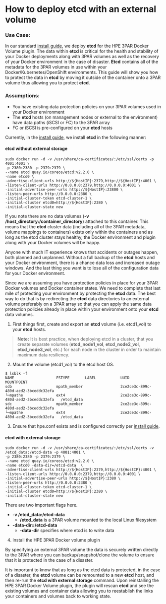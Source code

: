 # How to deploy etcd with an external volume

### Use Case:

In our standard [install guide](https://github.com/budhac/python-hpedockerplugin/blob/master/docs/quick_start_guide.md), we deploy **etcd** for the HPE 3PAR Docker Volume plugin. The data within **etcd** is critical for the health and stability of your Docker deployments along with 3PAR volumes as well as the recovery of your Docker environment in the case of disaster. **Etcd** contains all of the metadata for the 3PAR volumes in use within your Docker/Kubernetes/OpenShift environments. This guide will show you how to protect the data in **etcd** by moving it outside of the container onto a 3PAR volume thus allowing you to protect **etcd**.

### Assumptions:
* You have existing data protection policies on your 3PAR volumes used in your Docker environment
* The **etcd** hosts (on management nodes or external to the environment) have data paths (iSCSI or FC) to the 3PAR array
* FC or iSCSI is pre-configured on your **etcd** hosts

Currently, in the [install guide](https://github.com/budhac/python-hpedockerplugin/blob/master/docs/quick_start_guide.md), we install **etcd** in the following manner:

#### etcd without external storage

```
sudo docker run -d -v /usr/share/ca-certificates/:/etc/ssl/certs -p 4001:4001 \
-p 2380:2380 -p 2379:2379 \
--name etcd quay.io/coreos/etcd:v2.2.0 \
-name etcd0 \
-advertise-client-urls http://${HostIP}:2379,http://${HostIP}:4001 \
-listen-client-urls http://0.0.0.0:2379,http://0.0.0.0:4001 \
-initial-advertise-peer-urls http://${HostIP}:23800 \
-listen-peer-urls http://0.0.0.0:2380 \
-initial-cluster-token etcd-cluster-1 \
-initial-cluster etcd0=http://${HostIP}:2380 \
-initial-cluster-state new
```

If you note there are no data volumes (**-v /host_directory:/container_directory**) attached to this container. This means that the **etcd** cluster data (including all of the 3PAR metadata, volume mappings to containers) exists only within the containers and as long as the etcd cluster stays healthy, the Docker environment and plugin along with your Docker volumes will be happy.

Anyone with much IT experience knows that accidents or outages happen, both planned and unplanned. Without a full backup of the **etcd** hosts and your Docker environment, there is a chance data loss and increased outage windows. And the last thing you want is to lose all of the configuration data for your Docker environment.

Since we are assuming you have protection policies in place for your 3PAR Docker volumes and Docker container states. We need to complete that last mile of protecting your environment by protecting the **etcd** data. The best way to do that is by redirecting the **etcd** data directories to an external volume preferably on a 3PAR array so that you can apply the same data protection policies already in place within your environment onto your **etcd** data volumes.

1. First things first, create and export an **etcd** volume (i.e. etcd1_vol) to your **etcd** hosts.

>**Note:** It is best practice, when deploying etcd in a cluster, that you create separate volumes (**etcd_node1_vol**, **etcd_node2_vol**, **etcd_node3_vol**, etc.) for each node in the cluster in order to maintain maximum data resiliency.

2. Mount the volume (etcd1_vol) to the etcd host OS.

```
$ lsblk -f
NAME                   FSTYPE       LABEL           UUID                                   MOUNTPOINT
sdb                    mpath_member                 2ce2ce3c-899c-480d-aed2-3bceddc32efa
└─mpathe               ext4                         2ce2ce3c-899c-480d-aed2-3bceddc32efa   /etcd_data
sdc                    mpath_member                 2ce2ce3c-899c-480d-aed2-3bceddc32efa
└─mpathe               ext4                         2ce2ce3c-899c-480d-aed2-3bceddc32efa   /etcd_data
```

3. Ensure that hpe.conf exists and is configured correctly per [install guide](https://github.com/budhac/python-hpedockerplugin/blob/master/docs/quick_start_guide.md).

#### etcd with external storage

```
sudo docker run -d -v /usr/share/ca-certificates/:/etc/ssl/certs -v /etcd_data:/etcd-data -p 4001:4001 \
-p 2380:2380 -p 2379:2379 \
--name etcd quay.io/coreos/etcd:v2.2.0 \
-name etcd0 -data-dir=/etcd-data  \
-advertise-client-urls http://${HostIP}:2379,http://${HostIP}:4001 \
-listen-client-urls http://0.0.0.0:2379,http://0.0.0.0:4001 \
-initial-advertise-peer-urls http://${HostIP}:2380 \
-listen-peer-urls http://0.0.0.0:2380 \
-initial-cluster-token etcd-cluster-1 \
-initial-cluster etcd0=http://${HostIP}:2380 \
-initial-cluster-state new
```

There are two important flags here.

* **-v /etcd_data:/etcd-data**    
  * **/etcd_data** is a 3PAR volume mounted to the local Linux filesystem
* **-data-dir=/etcd-data**    
  * **-data-dir** specifies where etcd is to write data

4. Install the HPE 3PAR Docker volume plugin

By specifying an external 3PAR volume the data is securely written directly to the 3PAR where you can backup/snapshot/clone the volume to ensure that it is protected in the case of a disaster.

It is important to know that as long as the etcd data is protected, in the case of a disaster, the **etcd** volume can be remounted to a new **etcd** host, and then re-run the **etcd with external storage** command. Upon reinstalling the HPE 3PAR Docker Volume plugin, the plugin will rescan **etcd** and see the existing volumes and container data allowing you to reestablish the links your containers and volumes back to working state.
